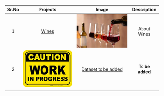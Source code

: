 | Sr.No  | Projects  |  Image | Description  |
| :------------: | :------------: | :------------: | :------------: |
|  1 |  [Wines](https://github.com/deepaksaldanha/EDA/tree/main/Wines "Wines") |[![Wines](https://raw.githubusercontent.com/deepaksaldanha/EDA/main/Wines/Images/wine.jpg "Wines")](https://raw.githubusercontent.com/deepaksaldanha/EDA/main/Wines/Images/wine.jpg "Wines")   |  About Wines |
|  2 |  [![To be added](https://raw.githubusercontent.com/deepaksaldanha/EDA/main/To%20be%20added/Images/WIP.jpg "To be added")](https://raw.githubusercontent.com/deepaksaldanha/EDA/main/To%20be%20added/Images/WIP.jpg "To be added")  |[Dataset to be added](https://github.com/deepaksaldanha/EDA/tree/main/To%20be%20added "Dataset to be added")  | **To be added**|
|   |   |   |   |
